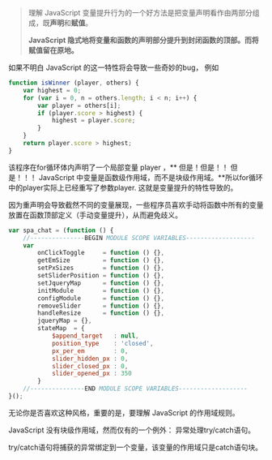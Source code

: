 > 理解 JavaScript 变量提升行为的一个好方法是把变量声明看作由两部分组成，既**声明**和**赋值**。
>
> **JavaScript 隐式地将变量和函数的声明部分提升到封闭函数的顶部。而将赋值留在原地。**

如果不明白 JavaScript 的这一特性将会导致一些奇妙的bug， 例如

```js
function isWinner (player, others) {
    var highest = 0;
    for (var i = 0, n = others.length; i < n; i++) {
        var player = others[i];
        if (player.score > highest) {
            highest = player.score;
        }
    }
    return player.score > highest;
}
```

该程序在for循环体内声明了一个局部变量 player ，** 但是！但是！！ 但是！！！ JavaScript 中变量是函数级作用域，而不是块级作用域。**所以for循环中的player实际上已经重写了参数player. 这就是变量提升的特性导致的。

因为重声明会导致截然不同的变量展现，一些程序员喜欢手动将函数中所有的变量放置在函数顶部定义（手动变量提升），从而避免歧义。

```js
var spa_chat = (function () {
    //---------------BEGIN MODULE SCOPE VARIABLES-------------------
    var 
        onClickToggle     = function () {},
        getEmSize         = function () {},
        setPxSizes        = function () {},
        setSliderPosition = function () {},
        setJqueryMap      = function () {},
        initModule        = function () {},
        configModule      = function () {}, 
        removeSlider      = function () {},
        handleResize      = function () {},
        jqueryMap = {},         
        stateMap  = {
            $append_target   : null,
            position_type    : 'closed',
            px_per_em        : 0,
            slider_hidden_px : 0,
            slider_closed_px : 0,
            slider_opened_px : 350
        }
    //---------------END MODULE SCOPE VARIABLES-------------------  
}();
```

无论你是否喜欢这种风格，重要的是，要理解 JavaScript 的作用域规则。

JavaScript 没有块级作用域，然而仅有的一个例外： 异常处理try/catch语句。

try/catch语句将捕获的异常绑定到一个变量，该变量的作用域只是catch语句块。

